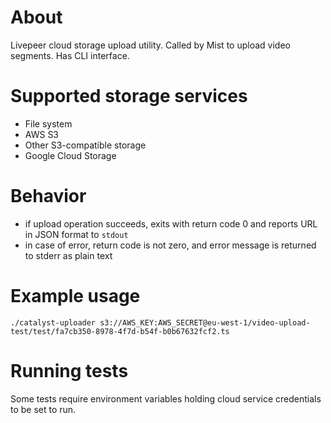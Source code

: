 # About
Livepeer cloud storage upload utility. Called by Mist to upload video segments. Has CLI interface.

# Supported storage services
* File system
* AWS S3
* Other S3-compatible storage
* Google Cloud Storage

# Behavior
- if upload operation succeeds, exits with return code 0 and reports URL in JSON format to `stdout`
- in case of error, return code is not zero, and error message is returned to stderr as plain text

# Example usage
```
./catalyst-uploader s3://AWS_KEY:AWS_SECRET@eu-west-1/video-upload-test/test/fa7cb350-8978-4f7d-b54f-b0b67632fcf2.ts
```

# Running tests
Some tests require environment variables holding cloud service credentials to be set to run.
